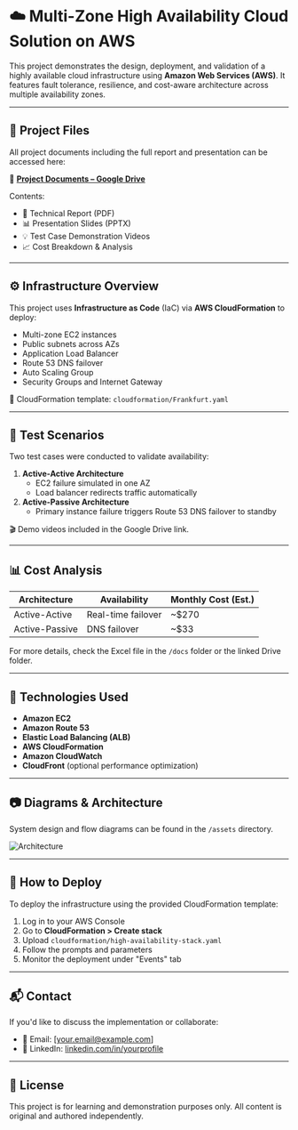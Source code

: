 # ☁️ Multi-Zone High Availability Cloud Solution on AWS

This project demonstrates the design, deployment, and validation of a highly available cloud infrastructure using **Amazon Web Services (AWS)**. It features fault tolerance, resilience, and cost-aware architecture across multiple availability zones.

---

## 📁 Project Files

All project documents including the full report and presentation can be accessed here:

📂 **[Project Documents – Google Drive](https://drive.google.com/drive/folders/1s4RSTehuofoVeQBZXWMzj24U16M1cu-F?usp=drive_link)**

Contents:
- 📝 Technical Report (PDF)
- 📊 Presentation Slides (PPTX)
- 💡 Test Case Demonstration Videos
- 📈 Cost Breakdown & Analysis

---

## ⚙️ Infrastructure Overview

This project uses **Infrastructure as Code** (IaC) via **AWS CloudFormation** to deploy:
- Multi-zone EC2 instances
- Public subnets across AZs
- Application Load Balancer
- Route 53 DNS failover
- Auto Scaling Group
- Security Groups and Internet Gateway

📄 CloudFormation template: `cloudformation/Frankfurt.yaml`

---

## 🧪 Test Scenarios

Two test cases were conducted to validate availability:
1. **Active-Active Architecture**
   - EC2 failure simulated in one AZ
   - Load balancer redirects traffic automatically
2. **Active-Passive Architecture**
   - Primary instance failure triggers Route 53 DNS failover to standby

🎬 Demo videos included in the Google Drive link.

---

## 📊 Cost Analysis

| Architecture     | Availability        | Monthly Cost (Est.) |
|------------------|---------------------|----------------------|
| Active-Active    | Real-time failover  | ~$270                |
| Active-Passive   | DNS failover        | ~$33                 |

For more details, check the Excel file in the `/docs` folder or the linked Drive folder.

---

## 🧰 Technologies Used

- **Amazon EC2**
- **Amazon Route 53**
- **Elastic Load Balancing (ALB)**
- **AWS CloudFormation**
- **Amazon CloudWatch**
- **CloudFront** (optional performance optimization)

---

## 📷 Diagrams & Architecture

System design and flow diagrams can be found in the `/assets` directory.

![Architecture](assets/architecture-diagram.png)

---

## 🏁 How to Deploy

To deploy the infrastructure using the provided CloudFormation template:

1. Log in to your AWS Console
2. Go to **CloudFormation > Create stack**
3. Upload `cloudformation/high-availability-stack.yaml`
4. Follow the prompts and parameters
5. Monitor the deployment under "Events" tab

---

## 📬 Contact

If you'd like to discuss the implementation or collaborate:

- 📧 Email: [your.email@example.com]
- 💼 LinkedIn: [linkedin.com/in/yourprofile](https://www.linkedin.com/in/yourprofile)

---

## 📜 License

This project is for learning and demonstration purposes only. All content is original and authored independently.

